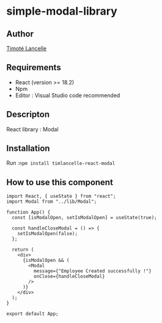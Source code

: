 # simple-modal-library

## Author

[Timoté Lancelle](https://github.com/LancelleTimote)

## Requirements

- React (version >= 18.2)
- Npm
- Editor : Visual Studio code recommended

## Descripton

React library : Modal

## Installation

Run :`npm install timlancelle-react-modal`

## How to use this component

```
import React, { useState } from "react";
import Modal from "../lib/Modal";

function App() {
  const [isModalOpen, setIsModalOpen] = useState(true);

  const handleCloseModal = () => {
    setIsModalOpen(false);
  };

  return (
    <div>
      {isModalOpen && (
        <Modal
          message={"Employee Created successfully !"}
          onClose={handleCloseModal}
        />
      )}
    </div>
  );
}

export default App;
```
